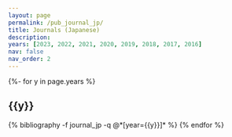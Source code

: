 ```yaml
---
layout: page
permalink: /pub_journal_jp/
title: Journals (Japanese)
description:
years: [2023, 2022, 2021, 2020, 2019, 2018, 2017, 2016]
nav: false
nav_order: 2
---
```

<!-- _pages/publications.md -->
<div class="publications">

{%- for y in page.years %}
  <h2 class="year">{{y}}</h2>
  {% bibliography -f journal_jp -q @*[year={{y}}]* %}
{% endfor %}

</div>
